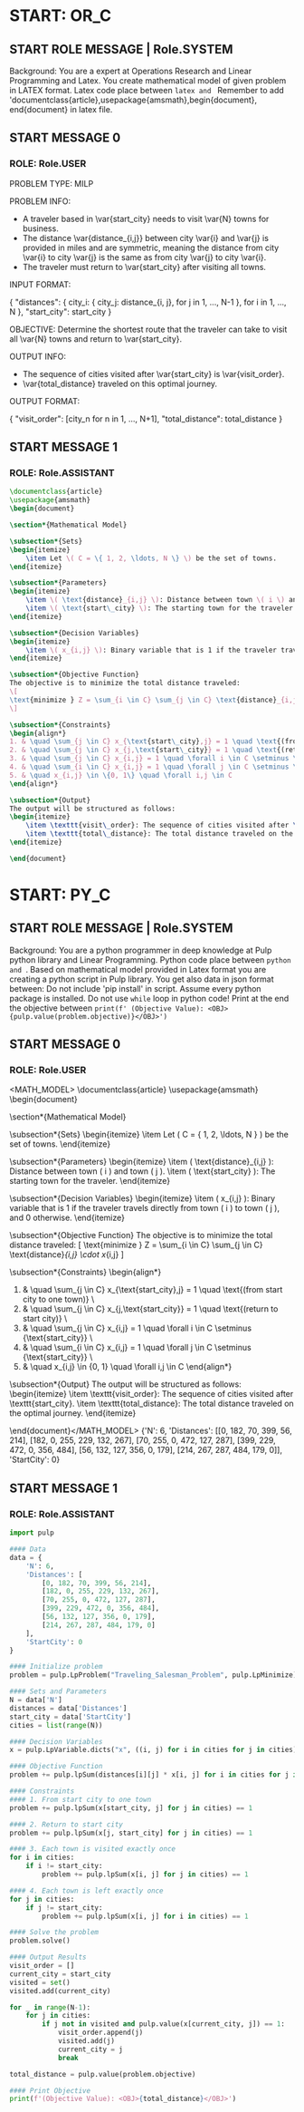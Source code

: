 # START: OR_C 
## START ROLE MESSAGE | Role.SYSTEM 
Background: You are a expert at Operations Research and Linear Programming and Latex. You create mathematical model of given problem in LATEX format. Latex code place between ```latex and ``` Remember to add 'documentclass{article},usepackage{amsmath},begin{document}, end{document} in latex file. 
## START MESSAGE 0 
### ROLE: Role.USER
<DESCRIPTION>
PROBLEM TYPE: MILP

PROBLEM INFO:

- A traveler based in \var{start_city} needs to visit \var{N} towns for business.
- The distance \var{distance_{i,j}} between city \var{i} and \var{j} is provided in miles and are symmetric, meaning the distance from city \var{i} to city \var{j} is the same as from city \var{j} to city \var{i}.
- The traveler must return to \var{start_city} after visiting all towns.

INPUT FORMAT: 

{
    "distances": {
        city_i: {
            city_j: distance_{i, j},
            for j in 1, ..., N-1
        },
        for i in 1, ..., N
    },
    "start_city": start_city
}

OBJECTIVE: Determine the shortest route that the traveler can take to visit all \var{N} towns and return to \var{start_city}.

OUTPUT INFO:

- The sequence of cities visited after \var{start_city} is \var{visit_order}.
- \var{total_distance} traveled on this optimal journey.

OUTPUT FORMAT:

{
    "visit_order": [city_n for n in 1, ..., N+1],
    "total_distance": total_distance
}
</DESCRIPTION>


## START MESSAGE 1 
### ROLE: Role.ASSISTANT
```latex
\documentclass{article}
\usepackage{amsmath}
\begin{document}

\section*{Mathematical Model}

\subsection*{Sets}
\begin{itemize}
    \item Let \( C = \{ 1, 2, \ldots, N \} \) be the set of towns.
\end{itemize}

\subsection*{Parameters}
\begin{itemize}
    \item \( \text{distance}_{i,j} \): Distance between town \( i \) and town \( j \).
    \item \( \text{start\_city} \): The starting town for the traveler.
\end{itemize}

\subsection*{Decision Variables}
\begin{itemize}
    \item \( x_{i,j} \): Binary variable that is 1 if the traveler travels directly from town \( i \) to town \( j \), and 0 otherwise.
\end{itemize}

\subsection*{Objective Function}
The objective is to minimize the total distance traveled:
\[
\text{minimize } Z = \sum_{i \in C} \sum_{j \in C} \text{distance}_{i,j} \cdot x_{i,j}
\]

\subsection*{Constraints}
\begin{align*}
1. & \quad \sum_{j \in C} x_{\text{start\_city},j} = 1 \quad \text{(from start city to one town)} \\
2. & \quad \sum_{j \in C} x_{j,\text{start\_city}} = 1 \quad \text{(return to start city)} \\
3. & \quad \sum_{j \in C} x_{i,j} = 1 \quad \forall i \in C \setminus \{\text{start\_city}\} \\
4. & \quad \sum_{i \in C} x_{i,j} = 1 \quad \forall j \in C \setminus \{\text{start\_city}\} \\
5. & \quad x_{i,j} \in \{0, 1\} \quad \forall i,j \in C
\end{align*}

\subsection*{Output}
The output will be structured as follows:
\begin{itemize}
    \item \texttt{visit\_order}: The sequence of cities visited after \texttt{start\_city}.
    \item \texttt{total\_distance}: The total distance traveled on the optimal journey.
\end{itemize}

\end{document}
```

# START: PY_C 
## START ROLE MESSAGE | Role.SYSTEM 
Background: You are a python programmer in deep knowledge at Pulp python library and Linear Programming. Python code place between ```python and ```. Based on mathematical model provided in Latex format you are creating a python script in Pulp library. You get also data in json format between: <DATA></DATA> Do not include 'pip install' in script. Assume every python package is installed. Do not use `while` loop in python code! Print at the end the objective between <OBJ></OBJ> `print(f' (Objective Value): <OBJ>{pulp.value(problem.objective)}</OBJ>')` 
## START MESSAGE 0 
### ROLE: Role.USER
<MATH_MODEL>
\documentclass{article}
\usepackage{amsmath}
\begin{document}

\section*{Mathematical Model}

\subsection*{Sets}
\begin{itemize}
    \item Let \( C = \{ 1, 2, \ldots, N \} \) be the set of towns.
\end{itemize}

\subsection*{Parameters}
\begin{itemize}
    \item \( \text{distance}_{i,j} \): Distance between town \( i \) and town \( j \).
    \item \( \text{start\_city} \): The starting town for the traveler.
\end{itemize}

\subsection*{Decision Variables}
\begin{itemize}
    \item \( x_{i,j} \): Binary variable that is 1 if the traveler travels directly from town \( i \) to town \( j \), and 0 otherwise.
\end{itemize}

\subsection*{Objective Function}
The objective is to minimize the total distance traveled:
\[
\text{minimize } Z = \sum_{i \in C} \sum_{j \in C} \text{distance}_{i,j} \cdot x_{i,j}
\]

\subsection*{Constraints}
\begin{align*}
1. & \quad \sum_{j \in C} x_{\text{start\_city},j} = 1 \quad \text{(from start city to one town)} \\
2. & \quad \sum_{j \in C} x_{j,\text{start\_city}} = 1 \quad \text{(return to start city)} \\
3. & \quad \sum_{j \in C} x_{i,j} = 1 \quad \forall i \in C \setminus \{\text{start\_city}\} \\
4. & \quad \sum_{i \in C} x_{i,j} = 1 \quad \forall j \in C \setminus \{\text{start\_city}\} \\
5. & \quad x_{i,j} \in \{0, 1\} \quad \forall i,j \in C
\end{align*}

\subsection*{Output}
The output will be structured as follows:
\begin{itemize}
    \item \texttt{visit\_order}: The sequence of cities visited after \texttt{start\_city}.
    \item \texttt{total\_distance}: The total distance traveled on the optimal journey.
\end{itemize}

\end{document}</MATH_MODEL>
<DATA>
{'N': 6, 'Distances': [[0, 182, 70, 399, 56, 214], [182, 0, 255, 229, 132, 267], [70, 255, 0, 472, 127, 287], [399, 229, 472, 0, 356, 484], [56, 132, 127, 356, 0, 179], [214, 267, 287, 484, 179, 0]], 'StartCity': 0}</DATA>


## START MESSAGE 1 
### ROLE: Role.ASSISTANT
```python
import pulp

#### Data
data = {
    'N': 6,
    'Distances': [
        [0, 182, 70, 399, 56, 214],
        [182, 0, 255, 229, 132, 267],
        [70, 255, 0, 472, 127, 287],
        [399, 229, 472, 0, 356, 484],
        [56, 132, 127, 356, 0, 179],
        [214, 267, 287, 484, 179, 0]
    ],
    'StartCity': 0
}

#### Initialize problem
problem = pulp.LpProblem("Traveling_Salesman_Problem", pulp.LpMinimize)

#### Sets and Parameters
N = data['N']
distances = data['Distances']
start_city = data['StartCity']
cities = list(range(N))

#### Decision Variables
x = pulp.LpVariable.dicts("x", ((i, j) for i in cities for j in cities), cat="Binary")

#### Objective Function
problem += pulp.lpSum(distances[i][j] * x[i, j] for i in cities for j in cities), "Total Distance"

#### Constraints
#### 1. From start city to one town
problem += pulp.lpSum(x[start_city, j] for j in cities) == 1

#### 2. Return to start city
problem += pulp.lpSum(x[j, start_city] for j in cities) == 1

#### 3. Each town is visited exactly once
for i in cities:
    if i != start_city:
        problem += pulp.lpSum(x[i, j] for j in cities) == 1

#### 4. Each town is left exactly once
for j in cities:
    if j != start_city:
        problem += pulp.lpSum(x[i, j] for i in cities) == 1

#### Solve the problem
problem.solve()

#### Output Results
visit_order = []
current_city = start_city
visited = set()
visited.add(current_city)

for _ in range(N-1):
    for j in cities:
        if j not in visited and pulp.value(x[current_city, j]) == 1:
            visit_order.append(j)
            visited.add(j)
            current_city = j
            break

total_distance = pulp.value(problem.objective)

#### Print Objective
print(f'(Objective Value): <OBJ>{total_distance}</OBJ>')
```


